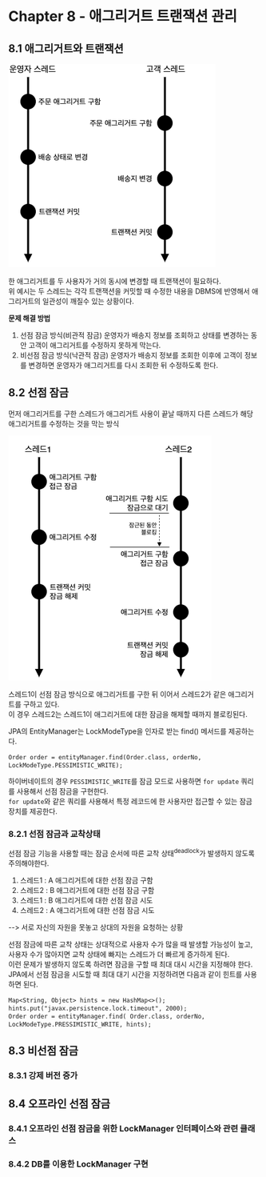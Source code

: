 # Chapter 8 - 애그리거트 트랜잭션 관리

## 8.1 애그리거트와 트랜잭션

![img.png](image/thread1.png) 

한 애그리거트를 두 사용자가 거의 동시에 변경할 때 트랜잭션이 필요하다.  
위 예시는 두 스레드는 각각 트랜잭션을 커밋할 때 수정한 내용을 DBMS에 반영해서 애그리거트의 일관성이 깨질수 있는 상황이다.

**문제 해결 방법**
1. 선점 잠금 방식(비관적 잠금)
   운영자가 배송지 정보를 조회하고 상태를 변경하는 동안 고객이 애그리거트를 수정하지 못하게 막는다.
2. 비선점 잠금 방식(낙관적 잠금)
   운영자가 배송지 정보를 조회한 이후에 고객이 정보를 변경하면 운영자가 애그리거트를 다시 조회한 뒤 수정하도록 한다.

## 8.2 선점 잠금

먼저 애그리거트를 구한 스레드가 애그리거트 사용이 끝날 때까지 다른 스레드가 해당 애그리거트를 수정하는 것을 막는 방식  

![img.png](image/thread2.png)

스레드1이 선점 잠금 방식으로 애그리거트를 구한 뒤 이어서 스레드2가 같은 애그리거트를 구하고 있다.  
이 경우 스레드2는 스레드1이 애그리거트에 대한 잠금을 해제할 때까지 블로킹된다.

JPA의 EntityManager는 LockModeType을 인자로 받는 find() 메서드를 제공하는다.
```
Order order = entityManager.find(Order.class, orderNo, LockModeType.PESSIMISTIC_WRITE);
```
하이버네이트의 경우 `PESSIMISTIC_WRITE`를 잠금 모드로 사용하면 `for update` 쿼리를 사용해서 선점 잠금을 구현한다.  
`for update`와 같은 쿼리를 사용해서 특정 레코드에 한 사용자만 접근할 수 있는 잠금 장치를 제공한다.

### 8.2.1 선점 잠금과 교착상태

선점 잠금 기능을 사용할 때는 잠금 순서에 따른 교착 상태<sup>deadlock</sup>가 발생하지 않도록 주의해야한다.

1. 스레드1 : A 애그리거트에 대한 선점 잠금 구함
2. 스레드2 : B 애그리거트에 대한 선점 잠금 구함
3. 스레드1 : B 애그리거트에 대한 선점 잠금 시도
4. 스레드2 : A 애그리거트에 대한 선점 잠금 시도

--> 서로 자신의 자원을 못놓고 상대의 자원을 요청하는 상황

선점 잠금에 따른 교착 상태는 상대적으로 사용자 수가 많을 때 발생할 가능성이 높고, 사용자 수가 많아지면 교착 상태에 빠지는 스레드가 더 빠르게 증가하게 된다.  
이런 문제가 발생하지 않도록 하려면 잠금을 구할 때 최대 대시 시간을 지정해야 한다.  
JPA에서 선점 잠금을 시도할 때 최대 대기 시간을 지정하려면 다음과 같이 힌트를 사용하면 된다.

```
Map<String, Object> hints = new HashMap<>();
hints.put("javax.persistence.lock.timeout", 2000);
Order order = entityManager.find( Order.class, orderNo,	LockModeType.PRESSIMISTIC_WRITE, hints);
```

## 8.3 비선점 잠금


### 8.3.1 강제 버전 증가

## 8.4 오프라인 선점 잠금

### 8.4.1 오프라인 선점 잠금을 위한 LockManager 인터페이스와 관련 클래스

### 8.4.2 DB를 이용한 LockManager 구현


